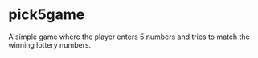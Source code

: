 # pick5game
A simple game where the player enters 5 numbers and tries to match the winning lottery numbers. 
